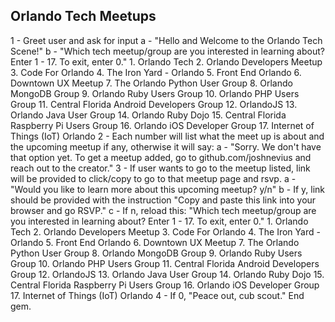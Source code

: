 Orlando Tech Meetups
--------------------
1 - Greet user and ask for input 
  a - "Hello and Welcome to the Orlando Tech Scene!"
  b - "Which tech meetup/group are you interested in learning about? Enter 1 - 17. To exit, enter 0."
      1. Orlando Tech
      2. Orlando Developers Meetup
      3. Code For Orlando
      4. The Iron Yard - Orlando
      5. Front End Orlando
      6. Downtown UX Meetup
      7. The Orlando Python User Group
      8. Orlando MongoDB Group
      9. Orlando Ruby Users Group
      10. Orlando PHP Users Group
      11. Central Florida Android Developers Group
      12. OrlandoJS
      13. Orlando Java User Group
      14. Orlando Ruby Dojo
      15. Central Florida Raspberry Pi Users Group
      16. Orlando iOS Developer Group
      17. Internet of Things (IoT) Orlando
2 - Each number will list what the meet up is about and the upcoming meetup if any, otherwise it will say: 
  a - "Sorry. We don't have that option yet. To get a meetup added, go to github.com/joshnevius and reach out to the creator."
3 - If user wants to go to the meetup listed, link will be provided to click/copy to go to that meetup page and rsvp.
  a - "Would you like to learn more about this upcoming meetup? y/n"
  b - If y, link should be provided with the instruction "Copy and paste this link into your browser and go RSVP."
  c - If n, reload this:
  "Which tech meetup/group are you interested in learning about? Enter 1 - 17. To exit, enter 0."
      1. Orlando Tech
      2. Orlando Developers Meetup
      3. Code For Orlando
      4. The Iron Yard - Orlando
      5. Front End Orlando
      6. Downtown UX Meetup
      7. The Orlando Python User Group
      8. Orlando MongoDB Group
      9. Orlando Ruby Users Group
      10. Orlando PHP Users Group
      11. Central Florida Android Developers Group
      12. OrlandoJS
      13. Orlando Java User Group
      14. Orlando Ruby Dojo
      15. Central Florida Raspberry Pi Users Group
      16. Orlando iOS Developer Group
      17. Internet of Things (IoT) Orlando
4 - If 0, "Peace out, cub scout." End gem.
